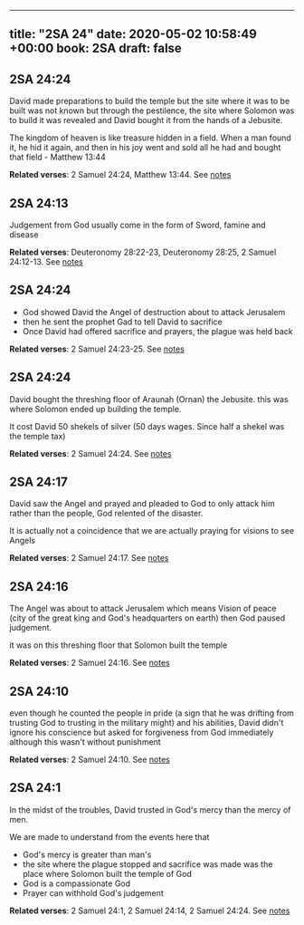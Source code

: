 
---
title: "2SA 24"
date: 2020-05-02 10:58:49 +00:00
book: 2SA
draft: false
---

## 2SA 24:24

David made preparations to build the temple but the site where it was to be built was not known but through the pestilence, the site where Solomon was to build it was revealed and David bought it from the hands of a Jebusite.

The kingdom of heaven is like treasure hidden in a field. When a man found it, he hid it again, and then in his joy went and sold all he had and bought that field - Matthew 13:44

**Related verses**: 2 Samuel 24:24, Matthew 13:44. See [notes](https://my.bible.com/notes/3420548274280194926)


## 2SA 24:13

Judgement from God usually come in the form of Sword, famine and disease

**Related verses**: Deuteronomy 28:22-23, Deuteronomy 28:25, 2 Samuel 24:12-13. See [notes](https://my.bible.com/notes/3420545825041539913)


## 2SA 24:24

- God showed David the Angel of destruction about to attack Jerusalem 
- then he sent the prophet Gad to tell David to sacrifice
- Once David had offered sacrifice and prayers, the plague was held back

**Related verses**: 2 Samuel 24:23-25. See [notes](https://my.bible.com/notes/3419734946582618226)


## 2SA 24:24

David bought the threshing floor of Araunah (Ornan) the Jebusite. this was where Solomon ended up building the temple.

It cost David 50 shekels of silver (50 days wages. Since half a shekel was the temple tax)

**Related verses**: 2 Samuel 24:24. See [notes](https://my.bible.com/notes/3419731901492748375)


## 2SA 24:17

David saw the Angel and prayed and pleaded to God to only attack him rather than the people, God relented of the disaster. 

It is actually not a coincidence that we are actually praying for visions to see Angels

**Related verses**: 2 Samuel 24:17. See [notes](https://my.bible.com/notes/3419725080950464556)


## 2SA 24:16

The Angel was about to attack Jerusalem which means Vision of peace (city of the great king and God's headquarters on earth) then God paused judgement.

it was on this threshing floor that Solomon built the temple

**Related verses**: 2 Samuel 24:16. See [notes](https://my.bible.com/notes/3419724336327286820)


## 2SA 24:10

even though he counted the people in pride (a sign that he was drifting from trusting God to trusting in the military might) and his abilities, David didn't ignore his conscience but asked for forgiveness from God immediately although this wasn't without punishment

**Related verses**: 2 Samuel 24:10. See [notes](https://my.bible.com/notes/3419721658859773960)


## 2SA 24:1

In the midst of the troubles, David trusted in God's mercy than the mercy of men.

We are made to understand from the events here that
- God's mercy is greater than man's 
- the site where the plague stopped and sacrifice was made was the place where Solomon built the temple of God
- God is a compassionate God
- Prayer can withhold God's judgement

**Related verses**: 2 Samuel 24:1, 2 Samuel 24:14, 2 Samuel 24:24. See [notes](https://my.bible.com/notes/2648499903680733495)

